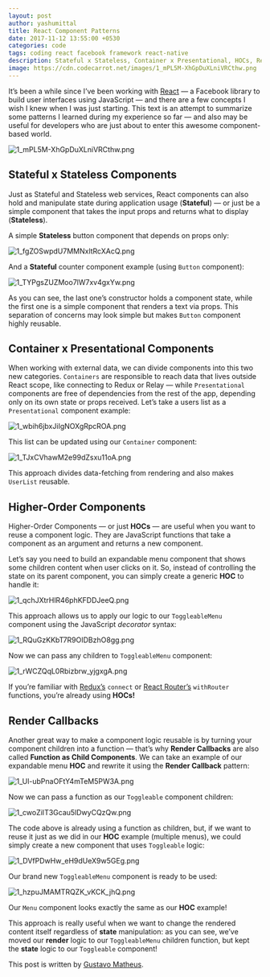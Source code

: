 ```yaml
---
layout: post
author: yashumittal
title: React Component Patterns
date: 2017-11-12 13:55:00 +0530
categories: code
tags: coding react facebook framework react-native
description: Stateful x Stateless, Container x Presentational, HOCs, Render Callbacks and more. It’s been a while since I’ve been working with React — a Facebook library to build user interfaces using JavaScript.
image: https://cdn.codecarrot.net/images/1_mPL5M-XhGpDuXLniVRCthw.png
---
```


It’s been a while since I’ve been working with [React](//facebook.github.io/react/) — a Facebook library to build user interfaces using JavaScript — and there are a few concepts I wish I knew when I was just starting. This text is an attempt to summarize some patterns I learned during my experience so far — and also may be useful for developers who are just about to enter this awesome component-based world.

![1_mPL5M-XhGpDuXLniVRCthw.png](https://cdn.codecarrot.net/images/1_mPL5M-XhGpDuXLniVRCthw.png)

## Stateful x Stateless Components

Just as Stateful and Stateless web services, React components can also hold and manipulate state during application usage (**Stateful**) — or just be a simple component that takes the input props and returns what to display (**Stateless**).

A simple **Stateless** button component that depends on props only:

![1_fgZOSwpdU7MMNxltRcXAcQ.png](https://cdn.codecarrot.net/images/1_fgZOSwpdU7MMNxltRcXAcQ.png)

And a **Stateful** counter component example (using `Button` component):

![1_TYPgsZUZMoo7lW7xv4gxYw.png](https://cdn.codecarrot.net/images/1_TYPgsZUZMoo7lW7xv4gxYw.png)

As you can see, the last one’s constructor holds a component state, while the first one is a simple component that renders a text via props. This separation of concerns may look simple but makes `Button` component highly reusable.

## Container x Presentational Components

When working with external data, we can divide components into this two new categories. `Containers` are responsible to reach data that lives outside React scope, like connecting to Redux or Relay — while `Presentational` components are free of dependencies from the rest of the app, depending only on its own state or props received. Let’s take a users list as a `Presentational` component example:

![1_wbih6jbxJiIgNOXgRpcROA.png](https://cdn.codecarrot.net/images/1_wbih6jbxJiIgNOXgRpcROA.png)

This list can be updated using our `Container` component:

![1_TJxCVhawM2e99dZsxu11oA.png](https://cdn.codecarrot.net/images/1_TJxCVhawM2e99dZsxu11oA.png)

This approach divides data-fetching from rendering and also makes `UserList` reusable.

## Higher-Order Components

Higher-Order Components — or just **HOCs** — are useful when you want to reuse a component logic. They are JavaScript functions that take a component as an argument and returns a new component.

Let’s say you need to build an expandable menu component that shows some children content when user clicks on it. So, instead of controlling the state on its parent component, you can simply create a generic **HOC** to handle it:

![1_qchJXtrHlR46phKFDDJeeQ.png](https://cdn.codecarrot.net/images/1_qchJXtrHlR46phKFDDJeeQ.png)

This approach allows us to apply our logic to our `ToggleableMenu` component using the JavaScript *decorator* syntax:

![1_RQuGzKKbT7R9OIDBzhO8gg.png](https://cdn.codecarrot.net/images/1_RQuGzKKbT7R9OIDBzhO8gg.png)

Now we can pass any children to `ToggleableMenu` component:

![1_rWCZQqL0Rbizbrw_yjgxgA.png](https://cdn.codecarrot.net/images/1_rWCZQqL0Rbizbrw_yjgxgA.png)

If you’re familiar with [Redux’s](//redux.js.org/) `connect` or [React Router’s](//github.com/ReactTraining/react-router) `withRouter` functions, you’re already using **HOCs!**

## Render Callbacks

Another great way to make a component logic reusable is by turning your component children into a function — that’s why **Render Callbacks** are also called **Function as Child Components**. We can take an example of our expandable menu **HOC** and rewrite it using the **Render Callback** pattern:

![1_Ul-ubPnaOFtY4mTeM5PW3A.png](https://cdn.codecarrot.net/images/1_Ul-ubPnaOFtY4mTeM5PW3A.png)

Now we can pass a function as our `Toggleable` component children:

![1_cwoZiIT3Gcau5lDwyCQzQw.png](https://cdn.codecarrot.net/images/1_cwoZiIT3Gcau5lDwyCQzQw.png)

The code above is already using a function as children, but, if we want to reuse it just as we did in our **HOC** example (multiple menus), we could simply create a new component that uses `Toggleable` logic:

![1_DVfPDwHw_eH9dUeX9w5GEg.png](https://cdn.codecarrot.net/images/1_DVfPDwHw_eH9dUeX9w5GEg.png)

Our brand new `ToggleableMenu` component is ready to be used:

![1_hzpuJMAMTRQZK_vKCK_jhQ.png](https://cdn.codecarrot.net/images/1_hzpuJMAMTRQZK_vKCK_jhQ.png)

Our `Menu` component looks exactly the same as our **HOC** example!

This approach is really useful when we want to change the rendered content itself regardless of **state** manipulation: as you can see, we’ve moved our **render** logic to our `ToggleableMenu` children function, but kept the **state** logic to our `Toggleable` component!

This post is written by [Gustavo Matheus](//medium.com/@gmatheus).
